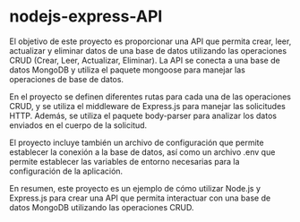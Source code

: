 # nodejs-express-API

El objetivo de este proyecto es proporcionar una API que permita crear, leer, actualizar y eliminar datos de una base de datos utilizando las operaciones CRUD (Crear, Leer, Actualizar, Eliminar). La API se conecta a una base de datos MongoDB y utiliza el paquete mongoose para manejar las operaciones de base de datos.

En el proyecto se definen diferentes rutas para cada una de las operaciones CRUD, y se utiliza el middleware de Express.js para manejar las solicitudes HTTP. Además, se utiliza el paquete body-parser para analizar los datos enviados en el cuerpo de la solicitud.

El proyecto incluye también un archivo de configuración que permite establecer la conexión a la base de datos, así como un archivo .env que permite establecer las variables de entorno necesarias para la configuración de la aplicación.

En resumen, este proyecto es un ejemplo de cómo utilizar Node.js y Express.js para crear una API que permita interactuar con una base de datos MongoDB utilizando las operaciones CRUD.
